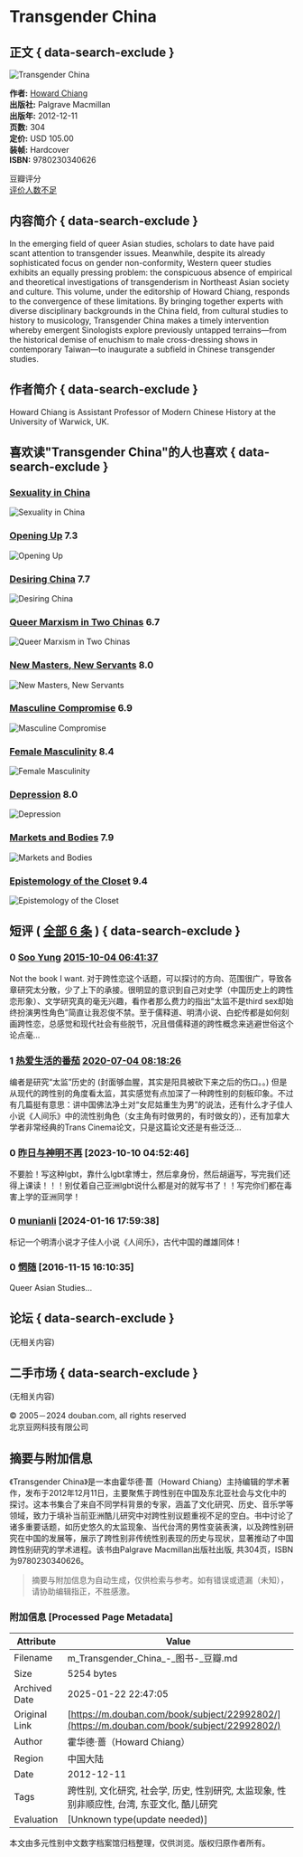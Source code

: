 # Transgender China

## 正文 { data-search-exclude }


![Transgender China](https://img9.doubanio.com/view/subject/s/public/s29631866.jpg)

**作者:** [Howard Chiang](https://www.douban.com/search/Howard%20Chiang)  
**出版社:** Palgrave Macmillan  
**出版年:** 2012-12-11  
**页数:** 304  
**定价:** USD 105.00  
**装帧:** Hardcover  
**ISBN:** 9780230340626  

豆瓣评分  
[评价人数不足](https://book.douban.com/subject/22992802/comments)

## 内容简介 { data-search-exclude }
In the emerging field of queer Asian studies, scholars to date have paid scant attention to transgender issues. Meanwhile, despite its already sophisticated focus on gender non-conformity, Western queer studies exhibits an equally pressing problem: the conspicuous absence of empirical and theoretical investigations of transgenderism in Northeast Asian society and culture. This volume, under the editorship of Howard Chiang, responds to the convergence of these limitations. By bringing together experts with diverse disciplinary backgrounds in the China field, from cultural studies to history to musicology, Transgender China makes a timely intervention whereby emergent Sinologists explore previously untapped terrains—from the historical demise of enuchism to male cross-dressing shows in contemporary Taiwan—to inaugurate a subfield in Chinese transgender studies.

## 作者简介 { data-search-exclude }
Howard Chiang is Assistant Professor of Modern Chinese History at the University of Warwick, UK.

## 喜欢读"Transgender China"的人也喜欢 { data-search-exclude }
### [Sexuality in China](https://book.douban.com/subject/27192489/)
![Sexuality in China](https://img3.doubanio.com/view/subject/s/public/s29602462.jpg)

### [Opening Up](https://book.douban.com/subject/1868079/) 7.3
![Opening Up](https://img9.doubanio.com/view/subject/s/public/s28291535.jpg)

### [Desiring China](https://book.douban.com/subject/2252536/) 7.7
![Desiring China](https://img3.doubanio.com/view/subject/s/public/s28937987.jpg)

### [Queer Marxism in Two Chinas](https://book.douban.com/subject/26380299/) 6.7
![Queer Marxism in Two Chinas](https://img9.doubanio.com/view/subject/s/public/s28277735.jpg)

### [New Masters, New Servants](https://book.douban.com/subject/3779937/) 8.0
![New Masters, New Servants](https://img2.doubanio.com/view/subject/s/public/s27698711.jpg)

### [Masculine Compromise](https://book.douban.com/subject/26636416/) 6.9
![Masculine Compromise](https://img3.doubanio.com/view/subject/s/public/s28311402.jpg)

### [Female Masculinity](https://book.douban.com/subject/2287289/) 8.4
![Female Masculinity](https://img9.doubanio.com/view/subject/s/public/s3721704.jpg)

### [Depression](https://book.douban.com/subject/11228108/) 8.0
![Depression](https://img1.doubanio.com/view/subject/s/public/s10535178.jpg)

### [Markets and Bodies](https://book.douban.com/subject/6830354/) 7.9
![Markets and Bodies](https://img2.doubanio.com/view/subject/s/public/s28599171.jpg)

### [Epistemology of the Closet](https://book.douban.com/subject/2474827/) 9.4
![Epistemology of the Closet](https://img9.doubanio.com/view/subject/s/public/s3296286.jpg)

## 短评  ( [全部 6 条](https://book.douban.com/subject/22992802/comments/) ) { data-search-exclude }

### 0 [Soo Yung](https://www.douban.com/people/christineM/) [2015-10-04 06:41:37](/comment/964160109)
Not the book I want. 对于跨性恋这个话题，可以探讨的方向、范围很广，导致各章研究太分散，少了上下的承接。很明显的意识到自己对史学（中国历史上的跨性恋形象）、文学研究真的毫无兴趣，看作者那么费力的指出“太监不是third sex却始终扮演男性角色”简直让我忍俊不禁。至于儒释道、明清小说、白蛇传都是如何刻画跨性恋，总感觉和现代社会有些脱节，况且借儒释道的跨性概念来逃避世俗这个论点毫...

### 1 [热爱生活的番茄](https://www.douban.com/people/moviecafe/) [2020-07-04 08:18:26](/comment/2441486669)
编者是研究“太监”历史的 (封面够血腥，其实是阳具被砍下来之后的伤口。。) 但是从现代的跨性别的角度看太监，其实感觉有点加深了一种跨性别的刻板印象。不过有几篇挺有意思：讲中国佛法净土对“女尼姑重生为男”的说法，还有什么才子佳人小说《人间乐》中的流性别角色（女主角有时做男的，有时做女的），还有加拿大学者非常经典的Trans Cinema论文，只是这篇论文还是有些泛泛...

### 0 [昨日与神明不再](https://www.douban.com/people/157090022/) [2023-10-10 04:52:46] 
不要脸！写这种lgbt，靠什么lgbt拿博士，然后拿身份，然后胡逼写，写完我们还得上课读！！！别仗着自己亚洲lgbt说什么都是对的就写书了！！写完你们都在毒害上学的亚洲同学！

### 0 [munianli](https://www.douban.com/people/172077633/) [2024-01-16 17:59:38]
标记一个明清小说才子佳人小说《人间乐》，古代中国的雌雄同体！

### 0 [惘随](https://www.douban.com/people/53132458/) [2016-11-15 16:10:35]
Queer Asian Studies...

## 论坛 { data-search-exclude }
(无相关内容)

## 二手市场 { data-search-exclude }
(无相关内容)

© 2005－2024 douban.com, all rights reserved  
北京豆网科技有限公司
<!-- tcd_original_link https://m.douban.com/book/subject/22992802/ -->


## 摘要与附加信息

<!-- tcd_abstract -->
《Transgender China》是一本由霍华德·蔷（Howard Chiang）主持编辑的学术著作，发布于2012年12月11日，主要聚焦于跨性别在中国及东北亚社会与文化中的探讨。这本书集合了来自不同学科背景的专家，涵盖了文化研究、历史、音乐学等领域，致力于填补当前亚洲酷儿研究中对跨性别议题重视不足的空白。书中讨论了诸多重要话题，如历史悠久的太监现象、当代台湾的男性变装表演，以及跨性别研究在中国的发展等，展示了跨性别非传统性别表现的历史与现状，显著推动了中国跨性别研究的学术进程。该书由Palgrave Macmillan出版社出版, 共304页，ISBN为9780230340626。
<!-- tcd_abstract_end -->

> 摘要与附加信息为自动生成，仅供检索与参考。如有错误或遗漏（未知），请协助编辑指正，不胜感激。

### 附加信息 [Processed Page Metadata]

| Attribute       | Value                                  |
|-----------------|----------------------------------------|
| Filename        | m_Transgender_China_-_图书-_豆瓣.md                             |
| Size            | 5254 bytes                           |
| Archived Date   | 2025-01-22 22:47:05                             |
| Original Link   | [https://m.douban.com/book/subject/22992802/](https://m.douban.com/book/subject/22992802/)                       |
| Author          | 霍华德·蔷（Howard Chiang）                               |
| Region          | 中国大陆                               |
| Date            | 2012-12-11                                 |
| Tags            | 跨性别, 文化研究, 社会学, 历史, 性别研究, 太监现象, 性别非顺应性, 台湾, 东亚文化, 酷儿研究                                 |
| Evaluation            | [Unknown type(update needed)]                                 |
<!-- tcd_table_end -->

本文由多元性别中文数字档案馆归档整理，仅供浏览。版权归原作者所有。
